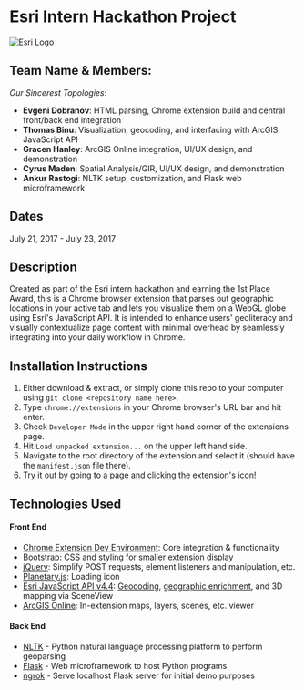 # Esri Intern Hackathon Project
![Esri Logo](http://mms.businesswire.com/media/20170317005158/en/570118/4/esri_logo17.jpg)

## Team Name & Members:
_Our Sincerest Topologies_:
* __Evgeni Dobranov__: HTML parsing, Chrome extension build and central front/back end integration
* __Thomas Binu__: Visualization, geocoding, and interfacing with ArcGIS JavaScript API
* __Gracen Hanley__: ArcGIS Online integration, UI/UX design, and demonstration
* __Cyrus Maden__: Spatial Analysis/GIR, UI/UX design, and demonstration
* __Ankur Rastogi__: NLTK setup, customization, and Flask web microframework

## Dates
July 21, 2017 - July 23, 2017

## Description
Created as part of the Esri intern hackathon and earning the 1st Place Award, this is a Chrome browser extension that parses out geographic locations in your active tab and lets you visualize them on a WebGL globe using Esri's JavaScript API. It is intended to enhance users' geoliteracy and visually contextualize page content with minimal overhead by seamlessly integrating into your daily workflow in Chrome.

## Installation Instructions
1) Either download & extract, or simply clone this repo to your computer using `git clone <repository name here>`.
2) Type `chrome://extensions` in your Chrome browser's URL bar and hit enter.
3) Check `Developer Mode` in the upper right hand corner of the extensions page.
4) Hit `Load unpacked extension...` on the upper left hand side.
5) Navigate to the root directory of the extension and select it (should have the `manifest.json` file there).
6) Try it out by going to a page and clicking the extension's icon!

## Technologies Used
#### Front End
* [Chrome Extension Dev Environment](https://developer.chrome.com/extensions): Core integration & functionality
* [Bootstrap](http://getbootstrap.com/): CSS and styling for smaller extension display
* [jQuery](https://jquery.com/): Simplify POST requests, element listeners and manipulation, etc.
* [Planetary.js](http://planetaryjs.com/): Loading icon
* [Esri JavaScript API v4.4](https://developers.arcgis.com/javascript/): [Geocoding](https://developers.arcgis.com/features/geocoding/), [geographic enrichment](https://developers.arcgis.com/features/geo-enrichment/), and 3D mapping via SceneView
* [ArcGIS Online](https://www.arcgis.com/home/index.html): In-extension maps, layers, scenes, etc. viewer

#### Back End
* [NLTK](http://www.nltk.org/) - Python natural language processing platform to perform geoparsing
* [Flask](http://flask.pocoo.org/) - Web microframework to host Python programs
* [ngrok](https://ngrok.com/) - Serve localhost Flask server for initial demo purposes
